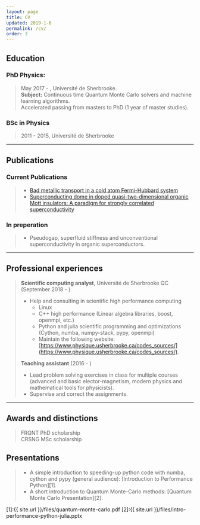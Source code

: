 ```yaml
---
layout: page
title: CV
updated: 2019-1-6
permalink: /cv/
order: 3
---
```



## Education

### PhD Physics:

> May 2017  -   , Université de Sherbrooke.  
> **Subject:** Continuous time Quantum Monte Carlo solvers and machine learning algorithms.  
> Accelerated passing from masters to PhD (1 year of master studies).

### BSc in Physics

> 2011 - 2015, Université de Sherbrooke


***

## Publications


### Current Publications

> - [Bad metallic transport in a cold atom Fermi-Hubbard system](http://science.sciencemag.org/content/early/2018/12/05/science.aat4134)  
> - [Superconducting dome in doped quasi-two-dimensional organic Mott insulators: A paradigm for strongly correlated superconductivity](https://journals.aps.org/prb/abstract/10.1103/PhysRevB.92.195112)  

### In preperation 
> - Pseudogap, superfluid stiffness and unconventional superconductivity in organic superconductors.


***

## Professional experiences

> **Scientific computing analyst**, Université de Sherbrooke QC (September 2018 - )  
>    - Help and consulting in scientific high performance computing  
>        - Linux  
>        - C++ high performance (Linear algebra libraries, boost, openmpi, etc.)  
>        - Python and julia scientific programming and optimizations (Cython, numba, numpy-stack, pypy, openmpi)  
>        - Maintain the following website: [https://www.physique.usherbrooke.ca/codes_sources/](https://www.physique.usherbrooke.ca/codes_sources/).
>
> **Teaching assistant** (2016 - )  
>    - Lead problem solving exercises in class for multiple courses (advanced and basic elector-magnetism, modern physics and mathematical tools for physicists).  
>    - Supervise and correct the assignments.  

***

## Awards and distinctions

> FRQNT PhD scholarship  
> CRSNG MSc scholarship

## Presentations

> - A simple introduction to speeding-up python code with numba, cython and pypy (general audience): 
[Introduction to Performance Python][1].
> - A short introduction to Quantum Monte-Carlo methods: [Quantum Monte Carlo Presentation][2].


[1]:{{ site.url }}/files/quantum-monte-carlo.pdf
[2]:{{ site.url }}/files/intro-performance-python-julia.pptx